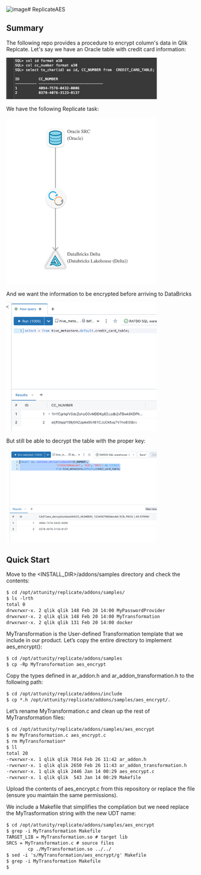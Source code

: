 ![image](https://github.com/rafa-at-qlik/ReplicateAES/assets/124567817/6cc1964f-a69c-4d61-a226-6c2a89060066)# ReplicateAES 

## Summary
The following repo provides a procedure to encrypt column's data in Qlik Replcate. Let's say we have an Oracle table with credit card information:

<img src="images/oracle_query.png" width="400">

We have the following Replicate task:

<img src="images/replicate_task.png" width="400">

And we want the information to be encrypted before arriving to DataBricks

<img src="images/databricks_enc_query.png" width="400">

But still be able to decrypt the table with the proper key:

<img src="images/databricks_decrypted_query.png" width="400">

## Quick Start

Move to the <INSTALL_DIR>/addons/samples directory and check the contents:

```console
$ cd /opt/attunity/replicate/addons/samples/
$ ls -lrth
total 0
drwxrwxr-x. 2 qlik qlik 148 Feb 20 14:00 MyPasswordProvider
drwxrwxr-x. 2 qlik qlik 148 Feb 20 14:00 MyTransformation
drwxrwxr-x. 2 qlik qlik 131 Feb 20 14:00 docker
```

MyTransformation is the User-defined Transformation template that we include in our product. Let’s copy the entire directory to implement aes_encrypt():

```console
$ cd /opt/attunity/replicate/addons/samples
$ cp -Rp MyTransformation aes_encrypt
```

Copy the types defined in ar_addon.h and ar_addon_transformation.h to the following path:

```console
$ cd /opt/attunity/replicate/addons/include
$ cp *.h /opt/attunity/replicate/addons/samples/aes_encrypt/.
```

Let’s rename MyTransformation.c and clean up the rest of MyTransformation files:

```console
$ cd /opt/attunity/replicate/addons/samples/aes_encrypt
$ mv MyTransformation.c aes_encrypt.c 
$ rm MyTransformation*
$ ll
total 20
-rwxrwxr-x. 1 qlik qlik 7014 Feb 26 11:42 ar_addon.h
-rwxrwxr-x. 1 qlik qlik 2650 Feb 26 11:43 ar_addon_transformation.h
-rwxrwxr-x. 1 qlik qlik 2446 Jan 14 00:29 aes_encrypt.c
-rwxrwxr-x. 1 qlik qlik  543 Jan 14 00:29 Makefile
```

Upload the contents of aes_encrypt.c from this repository or replace the file (ensure you maintain the same permissions).

We include a Makefile that simplifies the compilation but we need replace the MyTrasformation string with the new UDT name:

```console
$ cd /opt/attunity/replicate/addons/samples/aes_encrypt
$ grep -i MyTransformation Makefile
TARGET_LIB = MyTransformation.so # target lib
SRCS = MyTransformation.c # source files
        cp ./MyTransformation.so ../../
$ sed -i 's/MyTransformation/aes_encrypt/g' Makefile
$ grep -i MyTransformation Makefile
$
```
